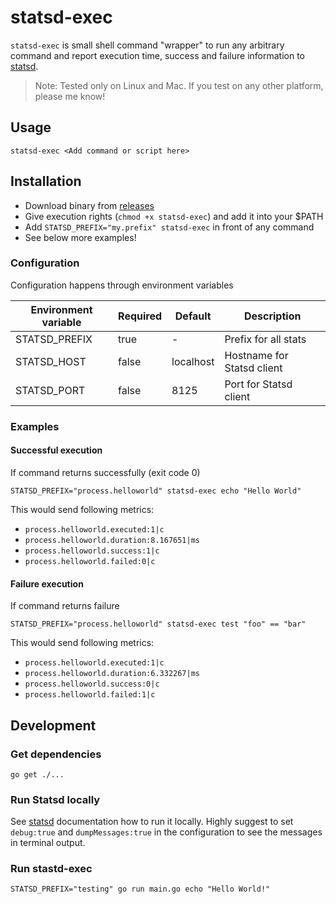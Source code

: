 # statsd-exec
`statsd-exec` is small shell command "wrapper" to run any arbitrary command and report execution time, success and failure information to [statsd](https://github.com/etsy/statsd).

> Note: Tested only on Linux and Mac. If you test on any other platform, please me know!

## Usage
```shell
statsd-exec <Add command or script here>
```

## Installation
- Download binary from [releases](https://github.com/ernoaapa/statsd-exec/releases)
- Give execution rights (`chmod +x statsd-exec`) and add it into your $PATH
- Add `STATSD_PREFIX="my.prefix" statsd-exec` in front of any command
- See below more examples!

### Configuration
Configuration happens through environment variables

| Environment variable | Required | Default   | Description                |
|----------------------|----------|-----------|----------------------------|
| STATSD_PREFIX        | true     | -         | Prefix for all stats       |
| STATSD_HOST          | false    | localhost | Hostname for Statsd client |
| STATSD_PORT          | false    | 8125      | Port for Statsd client     |

### Examples
#### Successful execution
If command returns successfully (exit code 0)
```
STATSD_PREFIX="process.helloworld" statsd-exec echo "Hello World"
```

This would send following metrics:
- `process.helloworld.executed:1|c`
- `process.helloworld.duration:8.167651|ms`
- `process.helloworld.success:1|c`
- `process.helloworld.failed:0|c`

#### Failure execution
If command returns failure
```
STATSD_PREFIX="process.helloworld" statsd-exec test "foo" == "bar"
```

This would send following metrics:
- `process.helloworld.executed:1|c`
- `process.helloworld.duration:6.332267|ms`
- `process.helloworld.success:0|c`
- `process.helloworld.failed:1|c`


## Development
### Get dependencies
```shell
go get ./...
```

### Run Statsd locally
See [statsd](https://github.com/etsy/statsd) documentation how to run it locally.
Highly suggest to set `debug:true` and `dumpMessages:true` in the configuration to see the messages in terminal output.

### Run stastd-exec
```shell
STATSD_PREFIX="testing" go run main.go echo "Hello World!"
```
